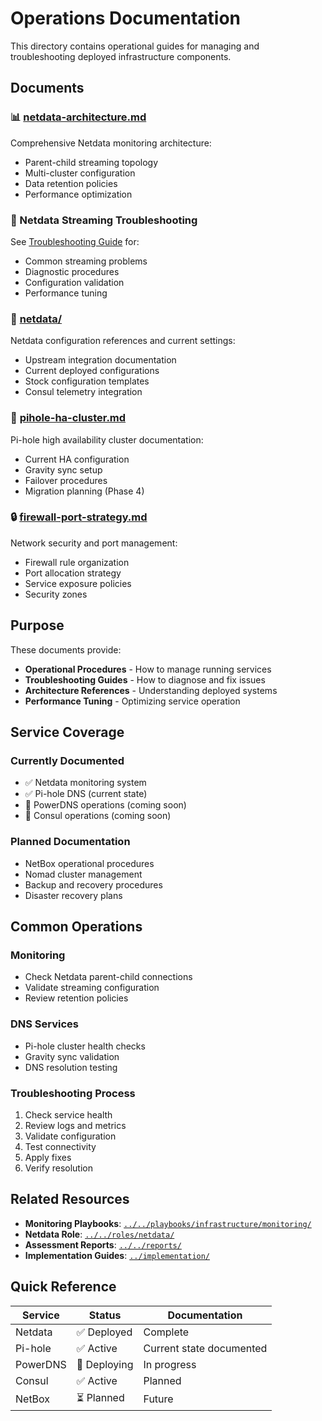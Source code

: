 # Operations Documentation

This directory contains operational guides for managing and troubleshooting deployed infrastructure components.

## Documents

### 📊 [netdata-architecture.md](netdata-architecture.md)
Comprehensive Netdata monitoring architecture:
- Parent-child streaming topology
- Multi-cluster configuration
- Data retention policies
- Performance optimization

### 🔧 Netdata Streaming Troubleshooting
See [Troubleshooting Guide](../troubleshooting/netdata-streaming-guide.md) for:
- Common streaming problems
- Diagnostic procedures
- Configuration validation
- Performance tuning

### 📁 [netdata/](netdata/)
Netdata configuration references and current settings:
- Upstream integration documentation
- Current deployed configurations
- Stock configuration templates
- Consul telemetry integration

### 🎯 [pihole-ha-cluster.md](pihole-ha-cluster.md)
Pi-hole high availability cluster documentation:
- Current HA configuration
- Gravity sync setup
- Failover procedures
- Migration planning (Phase 4)

### 🔒 [firewall-port-strategy.md](firewall-port-strategy.md)
Network security and port management:
- Firewall rule organization
- Port allocation strategy
- Service exposure policies
- Security zones

## Purpose

These documents provide:
- **Operational Procedures** - How to manage running services
- **Troubleshooting Guides** - How to diagnose and fix issues
- **Architecture References** - Understanding deployed systems
- **Performance Tuning** - Optimizing service operation

## Service Coverage

### Currently Documented
- ✅ Netdata monitoring system
- ✅ Pi-hole DNS (current state)
- 🚧 PowerDNS operations (coming soon)
- 🚧 Consul operations (coming soon)

### Planned Documentation
- NetBox operational procedures
- Nomad cluster management
- Backup and recovery procedures
- Disaster recovery plans

## Common Operations

### Monitoring
- Check Netdata parent-child connections
- Validate streaming configuration
- Review retention policies

### DNS Services
- Pi-hole cluster health checks
- Gravity sync validation
- DNS resolution testing

### Troubleshooting Process
1. Check service health
2. Review logs and metrics
3. Validate configuration
4. Test connectivity
5. Apply fixes
6. Verify resolution

## Related Resources

- **Monitoring Playbooks**: [`../../playbooks/infrastructure/monitoring/`](../../playbooks/infrastructure/monitoring/)
- **Netdata Role**: [`../../roles/netdata/`](../../roles/netdata/)
- **Assessment Reports**: [`../../reports/`](../../reports/)
- **Implementation Guides**: [`../implementation/`](../implementation/)

## Quick Reference

| Service | Status | Documentation |
|---------|--------|---------------|
| Netdata | ✅ Deployed | Complete |
| Pi-hole | ✅ Active | Current state documented |
| PowerDNS | 🚧 Deploying | In progress |
| Consul | ✅ Active | Planned |
| NetBox | ⏳ Planned | Future |

